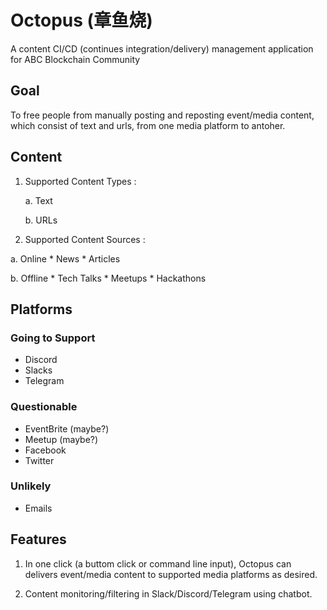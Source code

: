 # Octopus (章鱼烧)

A content CI/CD (continues integration/delivery) management application for ABC Blockchain Community

## Goal
To free people from manually posting and reposting event/media content, which consist of text and urls, from one media platform to antoher.

## Content
1. Supported Content Types :

    a. Text
    
    b. URLs
    
2. Supported Content Sources : 

  a. Online
    * News
    * Articles
    
  b. Offline 
    * Tech Talks
    * Meetups
    * Hackathons
    
## Platforms 
### Going to Support
* Discord
* Slacks
* Telegram
### Questionable 
* EventBrite (maybe?)
* Meetup (maybe?)
* Facebook
* Twitter
### Unlikely 
* Emails

## Features
1. In one click (a buttom click or command line input), Octopus can delivers event/media content to supported media platforms as desired. 

2. Content monitoring/filtering in Slack/Discord/Telegram using chatbot. 
